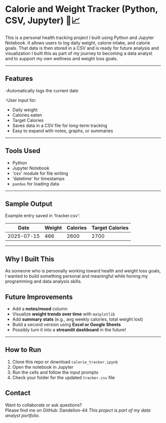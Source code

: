 # Calorie and Weight Tracker (Python, CSV, Jupyter) 🥗📈
This is a personal health tracking project I built using Python and Jupyter Notebook. It allows users to log daily weight, calorie intake, and calorie goals. That data 
is then stored in a CSV and is ready for future analysis and visualization
I built this as part of my journey to becoming a data analyst and to support my own wellness and weight loss goals.

---
## Features

-Automatically logs the current date

-User input for:
  - Daily weight
  - Calories eaten
  - Target Calories
  - Saves data in a CSV file for long-term tracking
  - Easy to expand with notes, graphs, or summaries

---

## Tools Used

- Python
- Jupyter Notebook
- 'csv' module for file writing
- 'datetime' for timestamps
- `pandas` for loading data

---

## Sample Output

Example entry saved in 'tracker.csv':

| Date       | Weight | Calories | Target Calories |
|------------|--------|----------|------------------|
| 2025-07-15 | 466    | 2600     | 2700             |

---

## Why I Built This

As someone who is personally working toward health and weight loss goals, I wanted to build something personal and meaningful while honing my programming and data analysis skills.

## Future Improvements

- Add a **notes/mood** column
- Visualize **weight trends over time** with `matplotlib`
- Add **summary stats** (e.g., avg weekly calories, total weight lost)
- Build a second version using **Excel or Google Sheets**
- Possibly turn it into a **streamlit dashboard** in the future!

---

##  How to Run

1. Clone this repo or download `calorie_tracker.ipynb`
2. Open the notebook in Jupyter
3. Run the cells and follow the input prompts
4. Check your folder for the updated `tracker.csv` file

## Contact

Want to collaborate or ask questions?  
Please find me on GitHub: Dandelion-44 
*This project is part of my data analyst portfolio.*

